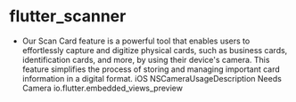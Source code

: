 # flutter_scanner
*  Our Scan Card feature is a powerful tool that enables users to effortlessly capture and digitize physical cards, such as business cards, identification cards, and more, by using their device's camera. This feature simplifies the process of storing and managing important card information in a digital format.
   iOS
   <key>NSCameraUsageDescription</key>
   <string>Needs Camera</string>
   <key>io.flutter.embedded_views_preview</key>
   <true/>